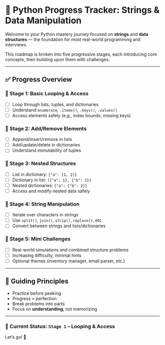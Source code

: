 # 🔧 Python Progress Tracker: Strings & Data Manipulation

Welcome to your Python mastery journey focused on **strings** and **data structures** — the foundation for most real-world programming and interviews.

This roadmap is broken into five progressive stages, each introducing core concepts, then building upon them with challenges.

---

## ✅ Progress Overview

### 🔹 Stage 1: Basic Looping & Access
- [ ] Loop through lists, tuples, and dictionaries
- [ ] Understand `enumerate`, `.items()`, `.keys()`, `.values()`
- [ ] Access elements safely (e.g., index bounds, missing keys)

### 🔹 Stage 2: Add/Remove Elements
- [ ] Append/insert/remove in lists
- [ ] Add/update/delete in dictionaries
- [ ] Understand immutability of tuples

### 🔹 Stage 3: Nested Structures
- [ ] List in dictionary: `{"a": [1, 2]}`
- [ ] Dictionary in list: `[{"a": 1}, {"b": 2}]`
- [ ] Nested dictionaries: `{"a": {"b": 2}}`
- [ ] Access and modify nested data safely

### 🔹 Stage 4: String Manipulation
- [ ] Iterate over characters in strings
- [ ] Use `split()`, `join()`, `strip()`, `replace()`, etc.
- [ ] Convert between strings and lists/dictionaries

### 🔹 Stage 5: Mini Challenges
- [ ] Real-world simulations and combined structure problems
- [ ] Increasing difficulty, minimal hints
- [ ] Optional themes (inventory manager, email parser, etc.)

---

## 🧠 Guiding Principles
- Practice before peeking
- Progress > perfection
- Break problems into parts
- Focus on **understanding**, not memorizing

---

### 🚀 Current Status: `Stage 1` – Looping & Access

Let’s go! 💪
